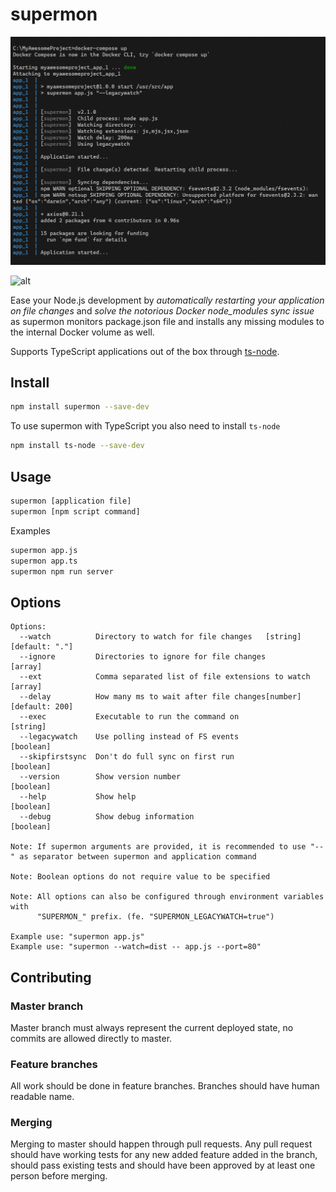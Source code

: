 # supermon

<p align="center">
  <img width="1432" src="https://raw.githubusercontent.com/mikkotikkanen/supermon/master/screenshot.png">
</p>

![alt](https://github.com/mikkotikkanen/supermon/workflows/CI/badge.svg)


Ease your Node.js development by _automatically restarting your application on file changes_ and
_solve the notorious Docker node_modules sync issue_ as supermon monitors package.json file and
installs any missing modules to the internal Docker volume as well. 

Supports TypeScript applications out of the box through [ts-node](https://www.npmjs.com/package/ts-node).

## Install

```bash
npm install supermon --save-dev
```

To use supermon with TypeScript you also need to install `ts-node`

```bash
npm install ts-node --save-dev
```

## Usage

```bash
supermon [application file]
supermon [npm script command]
```

Examples

```bash
supermon app.js
supermon app.ts
supermon npm run server
```

## Options

```help
Options:
  --watch          Directory to watch for file changes   [string] [default: "."]
  --ignore         Directories to ignore for file changes                [array]
  --ext            Comma separated list of file extensions to watch      [array]
  --delay          How many ms to wait after file changes[number] [default: 200]
  --exec           Executable to run the command on                     [string]
  --legacywatch    Use polling instead of FS events                    [boolean]
  --skipfirstsync  Don't do full sync on first run                     [boolean]
  --version        Show version number                                 [boolean]
  --help           Show help                                           [boolean]
  --debug          Show debug information                              [boolean]

Note: If supermon arguments are provided, it is recommended to use "--" as separator between supermon and application command

Note: Boolean options do not require value to be specified

Note: All options can also be configured through environment variables with
      "SUPERMON_" prefix. (fe. "SUPERMON_LEGACYWATCH=true")

Example use: "supermon app.js"
Example use: "supermon --watch=dist -- app.js --port=80"
```

## Contributing

### Master branch

Master branch must always represent the current deployed state, no commits are allowed directly to
master.

### Feature branches

All work should be done in feature branches. Branches should have human readable name.

### Merging

Merging to master should happen through pull requests. Any pull request should have working tests
for any new added feature added in the branch, should pass existing tests and should have been
approved by at least one person before merging.
